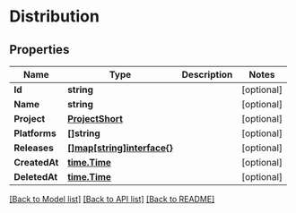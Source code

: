 # Distribution

## Properties

Name | Type | Description | Notes
------------ | ------------- | ------------- | -------------
**Id** | **string** |  | [optional] 
**Name** | **string** |  | [optional] 
**Project** | [**ProjectShort**](project_short.md) |  | [optional] 
**Platforms** | **[]string** |  | [optional] 
**Releases** | [**[]map[string]interface{}**](object.md) |  | [optional] 
**CreatedAt** | [**time.Time**](time.Time.md) |  | [optional] 
**DeletedAt** | [**time.Time**](time.Time.md) |  | [optional] 

[[Back to Model list]](../README.md#documentation-for-models) [[Back to API list]](../README.md#documentation-for-api-endpoints) [[Back to README]](../README.md)



